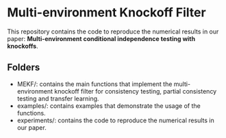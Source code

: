 # Multi-environment Knockoff Filter
This repository contains the code to reproduce the numerical results in our paper: **Multi-environment conditional independence testing with knockoffs**.

## Folders
* MEKF/: contains the main functions that implement the multi-environment knockoff filter for consistency testing, partial consistency testing and transfer learning.
* examples/: contains examples that demonstrate the usage of the functions.
* experiments/: contains the code to reproduce the numerical results in our paper.
